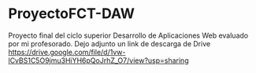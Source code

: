 # ProyectoFCT-DAW
Proyecto final del ciclo superior Desarrollo de Aplicaciones Web evaluado por mi profesorado.
Dejo adjunto un link de descarga de Drive
https://drive.google.com/file/d/1vw-lCvBS1C5O9jmu3HiYH6pQoJrhZ_O7/view?usp=sharing
